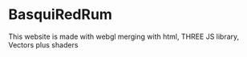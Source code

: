 # BasquiRedRum
This website is made with webgl merging with html, THREE JS library, Vectors plus shaders 
